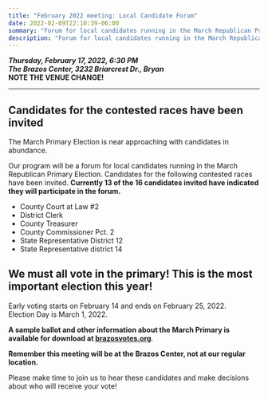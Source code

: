 ```yaml
---
title: "February 2022 meeting: Local Candidate Forum"
date: 2022-02-09T22:10:39-06:00
summary: "Forum for local candidates running in the March Republican Primary Election"
description: "Forum for local candidates running in the March Republican Primary Election"
---
```


**_Thursday, February 17, 2022, 6:30 PM_**  
**_<strong><span class="hilite">The Brazos Center</strong>, 3232 Briarcrest Dr., Bryan</span>_**  
**NOTE THE VENUE CHANGE!**

---

## Candidates for the contested races have been invited

The March Primary Election is near approaching with candidates in abundance.  

Our program will be a forum for local candidates running in the March Republican Primary Election. Candidates for the following contested races have been invited. **<span class="hilite">Currently 13 of the 16 candidates invited have indicated they will participate in the forum.</span>**   

- County Court at Law #2
- District Clerk
- County Treasurer
- County Commissioner Pct. 2 
- State Representative District 12
- State Representative district 14

## We must all vote in the primary! This is the most important election this year!

<span class="hilite">Early voting starts on February 14 and ends on February 25, 2022.</span>     
<span class="hilite">Election Day is March 1, 2022.</span>    

**A sample ballot and other information about the March Primary is available for download at [brazosvotes.org](https://brazosvotes.org)**.  

**Remember **<span class="hilite">this meeting will be at the Brazos Center</span>**, not at our regular location.**   

Please make time to join us to hear these candidates and make decisions about who will receive your vote! 
